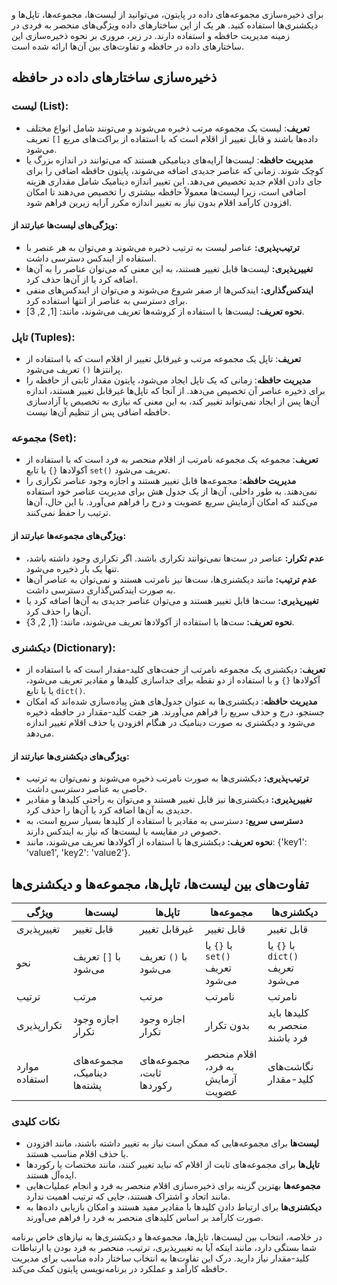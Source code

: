 برای ذخیره‌سازی مجموعه‌های داده در پایتون، می‌توانید از لیست‌ها، مجموعه‌ها، تاپل‌ها و دیکشنری‌ها استفاده کنید. هر یک از این ساختارهای داده ویژگی‌های منحصر به فردی در زمینه مدیریت حافظه و استفاده دارند. در زیر، مروری بر نحوه ذخیره‌سازی این ساختارهای داده در حافظه و تفاوت‌های بین آن‌ها ارائه شده است.

## ذخیره‌سازی ساختارهای داده در حافظه

### لیست (List):
- **تعریف**: لیست یک مجموعه مرتب ذخیره می‌شوند و می‌تونند شامل انواع مختلف داده‌ها باشند و قابل تغییر از اقلام است که با استفاده از براکت‌های مربع `[]` تعریف می‌شود.
- **مدیریت حافظه**: لیست‌ها آرایه‌های دینامیکی هستند که می‌توانند در اندازه بزرگ یا کوچک شوند. زمانی که عناصر جدیدی اضافه می‌شوند، پایتون حافظه اضافی را برای جای دادن اقلام جدید تخصیص می‌دهد. این تغییر اندازه دینامیک شامل مقداری هزینه اضافی است، زیرا لیست‌ها معمولاً حافظه بیشتری را تخصیص می‌دهند تا امکان افزودن کارآمد اقلام بدون نیاز به تغییر اندازه مکرر آرایه زیرین فراهم شود.
#### ویژگی‌های لیست‌ها عبارتند از:
- **ترتیب‌پذیری:** عناصر لیست به ترتیب ذخیره می‌شوند و می‌توان به هر عنصر با استفاده از ایندکس دسترسی داشت.
- **تغییرپذیری:** لیست‌ها قابل تغییر هستند، به این معنی که می‌توان عناصر را به آن‌ها اضافه کرد یا از آن‌ها حذف کرد.
- **ایندکس‌گذاری:** ایندکس‌ها از صفر شروع می‌شوند و می‌توان از ایندکس‌های منفی برای دسترسی به عناصر از انتها استفاده کرد.
- **نحوه تعریف:** لیست‌ها با استفاده از کروشه‌ها تعریف می‌شوند، مانند: [1, 2, 3].

### تاپل‌ (Tuples):
- **تعریف**: تاپل یک مجموعه مرتب و غیرقابل تغییر از اقلام است که با استفاده از پرانتزها `()` تعریف می‌شود.
- **مدیریت حافظه**: زمانی که یک تاپل ایجاد می‌شود، پایتون مقدار ثابتی از حافظه را برای ذخیره عناصر آن تخصیص می‌دهد. از آنجا که تاپل‌ها غیرقابل تغییر هستند، اندازه آن‌ها پس از ایجاد نمی‌تواند تغییر کند، به این معنی که نیازی به تخصیص یا آزادسازی حافظه اضافی پس از تنظیم آن‌ها نیست.

### مجموعه‌ (Set):
- **تعریف**: مجموعه یک مجموعه نامرتب از اقلام منحصر به فرد است که با استفاده از آکولادها `{}` یا تابع `set()` تعریف می‌شود.
- **مدیریت حافظه**: مجموعه‌ها قابل تغییر هستند و اجازه وجود عناصر تکراری را نمی‌دهند. به طور داخلی، آن‌ها از یک جدول هش برای مدیریت عناصر خود استفاده می‌کنند که امکان آزمایش سریع عضویت و درج را فراهم می‌آورد. با این حال، آن‌ها ترتیب را حفظ نمی‌کنند.

#### ویژگی‌های مجموعه‌ها عبارتند از:
- **عدم تکرار:** عناصر در ست‌ها نمی‌توانند تکراری باشند. اگر تکراری وجود داشته باشد، تنها یک بار ذخیره می‌شود.
- **عدم ترتیب:** مانند دیکشنری‌ها، ست‌ها نیز نامرتب هستند و نمی‌توان به عناصر آن‌ها به صورت ایندکس‌گذاری دسترسی داشت.
- **تغییرپذیری:** ست‌ها قابل تغییر هستند و می‌توان عناصر جدیدی به آن‌ها اضافه کرد یا آن‌ها را حذف کرد.
- **نحوه تعریف:** ست‌ها با استفاده از آکولادها تعریف می‌شوند، مانند: {1, 2, 3}.


### دیکشنری (Dictionary):
- **تعریف**: دیکشنری یک مجموعه نامرتب از جفت‌های کلید-مقدار است که با استفاده از آکولادها `{}` و با استفاده از دو نقطه برای جداسازی کلیدها و مقادیر تعریف می‌شود، یا با تابع `dict()`.
- **مدیریت حافظه**: دیکشنری‌ها به عنوان جدول‌های هش پیاده‌سازی شده‌اند که امکان جستجو، درج و حذف سریع را فراهم می‌آورند. هر جفت کلید-مقدار در حافظه ذخیره می‌شود و دیکشنری به صورت دینامیک در هنگام افزودن یا حذف اقلام تغییر اندازه می‌دهد.

#### ویژگی‌های دیکشنری‌ها عبارتند از:
- **ترتیب‌پذیری:** دیکشنری‌ها به صورت نامرتب ذخیره می‌شوند و نمی‌توان به ترتیب خاصی به عناصر دسترسی داشت.
- **تغییرپذیری:** دیکشنری‌ها نیز قابل تغییر هستند و می‌توان به راحتی کلیدها و مقادیر جدیدی به آن‌ها اضافه کرد یا آن‌ها را حذف کرد.
- **دسترسی سریع:** دسترسی به مقادیر با استفاده از کلیدها بسیار سریع است، به خصوص در مقایسه با لیست‌ها که نیاز به ایندکس دارند.
- **نحوه تعریف:** دیکشنری‌ها با استفاده از آکولادها تعریف می‌شوند، مانند: {'key1': 'value1', 'key2': 'value2'}.

## تفاوت‌های بین لیست‌ها، تاپل‌ها، مجموعه‌ها و دیکشنری‌ها

| ویژگی         | لیست‌ها                     | تاپل‌ها                     | مجموعه‌ها                     | دیکشنری‌ها                   |
|---------------|-----------------------------|-----------------------------|-------------------------------|-------------------------------|
| تغییرپذیری    | قابل تغییر                  | غیرقابل تغییر               | قابل تغییر                    | قابل تغییر                    |
| نحو           | با `[]` تعریف می‌شود       | با `()` تعریف می‌شود       | با `{}` یا `set()` تعریف می‌شود | با `{}` یا `dict()` تعریف می‌شود |
| ترتیب         | مرتب                        | مرتب                        | نامرتب                        | نامرتب                        |
| تکرارپذیری    | اجازه وجود تکرار           | اجازه وجود تکرار           | بدون تکرار                    | کلیدها باید منحصر به فرد باشند |
| موارد استفاده | مجموعه‌های دینامیک، پشته‌ها | مجموعه‌های ثابت، رکوردها    | اقلام منحصر به فرد، آزمایش عضویت | نگاشت‌های کلید-مقدار          |

### نکات کلیدی
- **لیست‌ها** برای مجموعه‌هایی که ممکن است نیاز به تغییر داشته باشند، مانند افزودن یا حذف اقلام مناسب هستند.
- **تاپل‌ها** برای مجموعه‌های ثابت از اقلام که نباید تغییر کنند، مانند مختصات یا رکوردها ایده‌آل هستند.
- **مجموعه‌ها** بهترین گزینه برای ذخیره‌سازی اقلام منحصر به فرد و انجام عملیات‌هایی مانند اتحاد و اشتراک هستند، جایی که ترتیب اهمیت ندارد.
- **دیکشنری‌ها** برای ارتباط دادن کلیدها با مقادیر مفید هستند و امکان بازیابی داده‌ها به صورت کارآمد بر اساس کلیدهای منحصر به فرد را فراهم می‌آورند.

در خلاصه، انتخاب بین لیست‌ها، تاپل‌ها، مجموعه‌ها و دیکشنری‌ها به نیازهای خاص برنامه شما بستگی دارد، مانند اینکه آیا به تغییرپذیری، ترتیب، منحصر به فرد بودن یا ارتباطات کلید-مقدار نیاز دارید. درک این تفاوت‌ها به انتخاب ساختار داده مناسب برای مدیریت حافظه کارآمد و عملکرد در برنامه‌نویسی پایتون کمک می‌کند.
